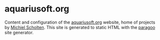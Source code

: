 aquariusoft.org
===============

Content and configuration of the [aquariusoft.org](https://aquariusoft.org/) website, home of projects by [Michiel Scholten](https://diginaut.net/). This site is generated to static HTML with the [paragoo](https://github.com/aquatix/paragoo) site generator.
